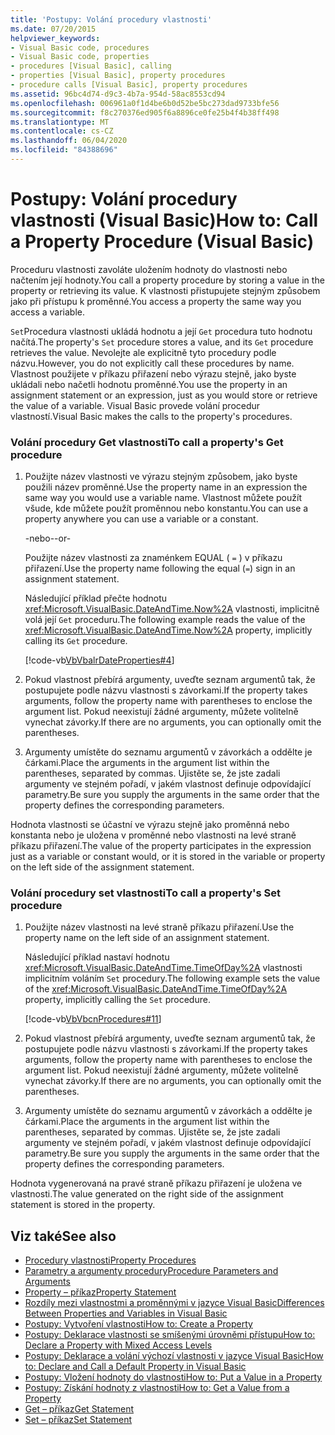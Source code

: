 ```yaml
---
title: 'Postupy: Volání procedury vlastnosti'
ms.date: 07/20/2015
helpviewer_keywords:
- Visual Basic code, procedures
- Visual Basic code, properties
- procedures [Visual Basic], calling
- properties [Visual Basic], property procedures
- procedure calls [Visual Basic], property procedures
ms.assetid: 96bc4d74-d9c3-4b7a-954d-58ac8553cd94
ms.openlocfilehash: 006961a0f1d4be6b0d52be5bc273dad9733bfe56
ms.sourcegitcommit: f8c270376ed905f6a8896ce0fe25b4f4b38ff498
ms.translationtype: MT
ms.contentlocale: cs-CZ
ms.lasthandoff: 06/04/2020
ms.locfileid: "84388696"
---
```

# <a name="how-to-call-a-property-procedure-visual-basic"></a><span data-ttu-id="713cd-102">Postupy: Volání procedury vlastnosti (Visual Basic)</span><span class="sxs-lookup"><span data-stu-id="713cd-102">How to: Call a Property Procedure (Visual Basic)</span></span>
<span data-ttu-id="713cd-103">Proceduru vlastnosti zavoláte uložením hodnoty do vlastnosti nebo načtením její hodnoty.</span><span class="sxs-lookup"><span data-stu-id="713cd-103">You call a property procedure by storing a value in the property or retrieving its value.</span></span> <span data-ttu-id="713cd-104">K vlastnosti přistupujete stejným způsobem jako při přístupu k proměnné.</span><span class="sxs-lookup"><span data-stu-id="713cd-104">You access a property the same way you access a variable.</span></span>  
  
 <span data-ttu-id="713cd-105">`Set`Procedura vlastnosti ukládá hodnotu a její `Get` procedura tuto hodnotu načítá.</span><span class="sxs-lookup"><span data-stu-id="713cd-105">The property's `Set` procedure stores a value, and its `Get` procedure retrieves the value.</span></span> <span data-ttu-id="713cd-106">Nevolejte ale explicitně tyto procedury podle názvu.</span><span class="sxs-lookup"><span data-stu-id="713cd-106">However, you do not explicitly call these procedures by name.</span></span> <span data-ttu-id="713cd-107">Vlastnost použijete v příkazu přiřazení nebo výrazu stejně, jako byste ukládali nebo načetli hodnotu proměnné.</span><span class="sxs-lookup"><span data-stu-id="713cd-107">You use the property in an assignment statement or an expression, just as you would store or retrieve the value of a variable.</span></span> <span data-ttu-id="713cd-108">Visual Basic provede volání procedur vlastností.</span><span class="sxs-lookup"><span data-stu-id="713cd-108">Visual Basic makes the calls to the property's procedures.</span></span>  
  
### <a name="to-call-a-propertys-get-procedure"></a><span data-ttu-id="713cd-109">Volání procedury Get vlastnosti</span><span class="sxs-lookup"><span data-stu-id="713cd-109">To call a property's Get procedure</span></span>  
  
1. <span data-ttu-id="713cd-110">Použijte název vlastnosti ve výrazu stejným způsobem, jako byste použili název proměnné.</span><span class="sxs-lookup"><span data-stu-id="713cd-110">Use the property name in an expression the same way you would use a variable name.</span></span> <span data-ttu-id="713cd-111">Vlastnost můžete použít všude, kde můžete použít proměnnou nebo konstantu.</span><span class="sxs-lookup"><span data-stu-id="713cd-111">You can use a property anywhere you can use a variable or a constant.</span></span>  
  
     <span data-ttu-id="713cd-112">-nebo-</span><span class="sxs-lookup"><span data-stu-id="713cd-112">-or-</span></span>  
  
     <span data-ttu-id="713cd-113">Použijte název vlastnosti za znaménkem EQUAL ( `=` ) v příkazu přiřazení.</span><span class="sxs-lookup"><span data-stu-id="713cd-113">Use the property name following the equal (`=`) sign in an assignment statement.</span></span>  
  
     <span data-ttu-id="713cd-114">Následující příklad přečte hodnotu <xref:Microsoft.VisualBasic.DateAndTime.Now%2A> vlastnosti, implicitně volá její `Get` proceduru.</span><span class="sxs-lookup"><span data-stu-id="713cd-114">The following example reads the value of the <xref:Microsoft.VisualBasic.DateAndTime.Now%2A> property, implicitly calling its `Get` procedure.</span></span>  
  
     [!code-vb[VbVbalrDateProperties#4](~/samples/snippets/visualbasic/VS_Snippets_VBCSharp/VbVbalrDateProperties/VB/Module1.vb#4)]  
  
2. <span data-ttu-id="713cd-115">Pokud vlastnost přebírá argumenty, uveďte seznam argumentů tak, že postupujete podle názvu vlastnosti s závorkami.</span><span class="sxs-lookup"><span data-stu-id="713cd-115">If the property takes arguments, follow the property name with parentheses to enclose the argument list.</span></span> <span data-ttu-id="713cd-116">Pokud neexistují žádné argumenty, můžete volitelně vynechat závorky.</span><span class="sxs-lookup"><span data-stu-id="713cd-116">If there are no arguments, you can optionally omit the parentheses.</span></span>  
  
3. <span data-ttu-id="713cd-117">Argumenty umístěte do seznamu argumentů v závorkách a oddělte je čárkami.</span><span class="sxs-lookup"><span data-stu-id="713cd-117">Place the arguments in the argument list within the parentheses, separated by commas.</span></span> <span data-ttu-id="713cd-118">Ujistěte se, že jste zadali argumenty ve stejném pořadí, v jakém vlastnost definuje odpovídající parametry.</span><span class="sxs-lookup"><span data-stu-id="713cd-118">Be sure you supply the arguments in the same order that the property defines the corresponding parameters.</span></span>  
  
 <span data-ttu-id="713cd-119">Hodnota vlastnosti se účastní ve výrazu stejně jako proměnná nebo konstanta nebo je uložena v proměnné nebo vlastnosti na levé straně příkazu přiřazení.</span><span class="sxs-lookup"><span data-stu-id="713cd-119">The value of the property participates in the expression just as a variable or constant would, or it is stored in the variable or property on the left side of the assignment statement.</span></span>  
  
### <a name="to-call-a-propertys-set-procedure"></a><span data-ttu-id="713cd-120">Volání procedury set vlastnosti</span><span class="sxs-lookup"><span data-stu-id="713cd-120">To call a property's Set procedure</span></span>  
  
1. <span data-ttu-id="713cd-121">Použijte název vlastnosti na levé straně příkazu přiřazení.</span><span class="sxs-lookup"><span data-stu-id="713cd-121">Use the property name on the left side of an assignment statement.</span></span>  
  
     <span data-ttu-id="713cd-122">Následující příklad nastaví hodnotu <xref:Microsoft.VisualBasic.DateAndTime.TimeOfDay%2A> vlastnosti implicitním voláním `Set` procedury.</span><span class="sxs-lookup"><span data-stu-id="713cd-122">The following example sets the value of the <xref:Microsoft.VisualBasic.DateAndTime.TimeOfDay%2A> property, implicitly calling the `Set` procedure.</span></span>  
  
     [!code-vb[VbVbcnProcedures#11](~/samples/snippets/visualbasic/VS_Snippets_VBCSharp/VbVbcnProcedures/VB/Class1.vb#11)]  
  
2. <span data-ttu-id="713cd-123">Pokud vlastnost přebírá argumenty, uveďte seznam argumentů tak, že postupujete podle názvu vlastnosti s závorkami.</span><span class="sxs-lookup"><span data-stu-id="713cd-123">If the property takes arguments, follow the property name with parentheses to enclose the argument list.</span></span> <span data-ttu-id="713cd-124">Pokud neexistují žádné argumenty, můžete volitelně vynechat závorky.</span><span class="sxs-lookup"><span data-stu-id="713cd-124">If there are no arguments, you can optionally omit the parentheses.</span></span>  
  
3. <span data-ttu-id="713cd-125">Argumenty umístěte do seznamu argumentů v závorkách a oddělte je čárkami.</span><span class="sxs-lookup"><span data-stu-id="713cd-125">Place the arguments in the argument list within the parentheses, separated by commas.</span></span> <span data-ttu-id="713cd-126">Ujistěte se, že jste zadali argumenty ve stejném pořadí, v jakém vlastnost definuje odpovídající parametry.</span><span class="sxs-lookup"><span data-stu-id="713cd-126">Be sure you supply the arguments in the same order that the property defines the corresponding parameters.</span></span>  
  
 <span data-ttu-id="713cd-127">Hodnota vygenerovaná na pravé straně příkazu přiřazení je uložena ve vlastnosti.</span><span class="sxs-lookup"><span data-stu-id="713cd-127">The value generated on the right side of the assignment statement is stored in the property.</span></span>  
  
## <a name="see-also"></a><span data-ttu-id="713cd-128">Viz také</span><span class="sxs-lookup"><span data-stu-id="713cd-128">See also</span></span>

- [<span data-ttu-id="713cd-129">Procedury vlastnosti</span><span class="sxs-lookup"><span data-stu-id="713cd-129">Property Procedures</span></span>](./property-procedures.md)
- [<span data-ttu-id="713cd-130">Parametry a argumenty procedury</span><span class="sxs-lookup"><span data-stu-id="713cd-130">Procedure Parameters and Arguments</span></span>](./procedure-parameters-and-arguments.md)
- [<span data-ttu-id="713cd-131">Property – příkaz</span><span class="sxs-lookup"><span data-stu-id="713cd-131">Property Statement</span></span>](../../../language-reference/statements/property-statement.md)
- [<span data-ttu-id="713cd-132">Rozdíly mezi vlastnostmi a proměnnými v jazyce Visual Basic</span><span class="sxs-lookup"><span data-stu-id="713cd-132">Differences Between Properties and Variables in Visual Basic</span></span>](./differences-between-properties-and-variables.md)
- [<span data-ttu-id="713cd-133">Postupy: Vytvoření vlastnosti</span><span class="sxs-lookup"><span data-stu-id="713cd-133">How to: Create a Property</span></span>](./how-to-create-a-property.md)
- [<span data-ttu-id="713cd-134">Postupy: Deklarace vlastnosti se smíšenými úrovněmi přístupu</span><span class="sxs-lookup"><span data-stu-id="713cd-134">How to: Declare a Property with Mixed Access Levels</span></span>](./how-to-declare-a-property-with-mixed-access-levels.md)
- [<span data-ttu-id="713cd-135">Postupy: Deklarace a volání výchozí vlastnosti v jazyce Visual Basic</span><span class="sxs-lookup"><span data-stu-id="713cd-135">How to: Declare and Call a Default Property in Visual Basic</span></span>](./how-to-declare-and-call-a-default-property.md)
- [<span data-ttu-id="713cd-136">Postupy: Vložení hodnoty do vlastnosti</span><span class="sxs-lookup"><span data-stu-id="713cd-136">How to: Put a Value in a Property</span></span>](./how-to-put-a-value-in-a-property.md)
- [<span data-ttu-id="713cd-137">Postupy: Získání hodnoty z vlastnosti</span><span class="sxs-lookup"><span data-stu-id="713cd-137">How to: Get a Value from a Property</span></span>](./how-to-get-a-value-from-a-property.md)
- [<span data-ttu-id="713cd-138">Get – příkaz</span><span class="sxs-lookup"><span data-stu-id="713cd-138">Get Statement</span></span>](../../../language-reference/statements/get-statement.md)
- [<span data-ttu-id="713cd-139">Set – příkaz</span><span class="sxs-lookup"><span data-stu-id="713cd-139">Set Statement</span></span>](../../../language-reference/statements/set-statement.md)
